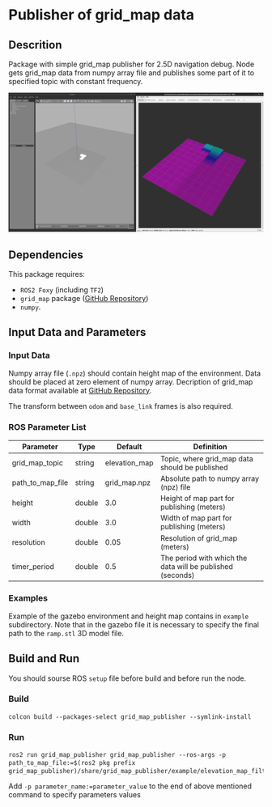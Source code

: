 # Publisher of grid_map data

## Descrition

Package with simple grid_map publisher for 2.5D navigation debug. Node gets grid_map data from numpy array file and publishes some part of it to specified topic with constant frequency.

![Gazebo and rviz demo](images/example.png)

##  Dependencies

This package requires:

- `ROS2 Foxy` (including `TF2`)
- `grid_map` package ([GitHub Repository](https://github.com/ANYbotics/grid_map/tree/foxy-devel))
- `numpy`. 

## Input Data and Parameters

### Input Data

Numpy array file (`.npz`) should contain height map of the environment. Data should be placed at zero element of numpy array. Decription of grid_map data format available at [GitHub Repository](https://github.com/ANYbotics/grid_map/tree/foxy-devel).

The transform between `odom` and `base_link` frames is also required.

### ROS Parameter List

| Parameter        | Type   | Default       | Definition |
| ---------------- | ------ | ------------- |----------- |
| grid_map_topic   | string | elevation_map | Topic, where grid_map data should be published |
| path_to_map_file | string | grid_map.npz  | Absolute path to numpy array (npz) file  |
| height           | double | 3.0           | Height of map part for publishing (meters) |
| width            | double | 3.0           | Width of map part for publishing (meters) |
| resolution       | double | 0.05          | Resolution of grid_map (meters) |
| timer_period     | double | 0.5           | The period with which the data will be published (seconds) |

### Examples

Example of the gazebo environment and height map contains in `example` subdirectory. Note that in the gazebo file it is necessary to specify the final path to the `ramp.stl` 3D model file.

## Build and Run


You should sourse ROS `setup` file before build and before run the node.


### Build

```
colcon build --packages-select grid_map_publisher --symlink-install
```

### Run

```
ros2 run grid_map_publisher grid_map_publisher --ros-args -p path_to_map_file:=$(ros2 pkg prefix grid_map_publisher)/share/grid_map_publisher/example/elevation_map_filtered.npz

```

Add `-p parameter_name:=parameter_value` to the end of above mentioned command to specify parameters values


